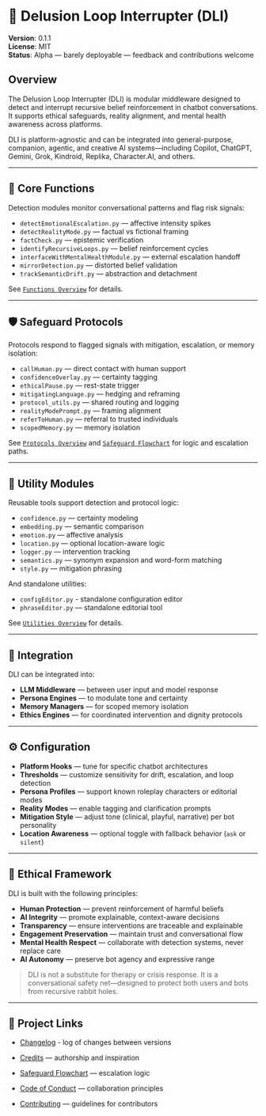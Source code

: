 <!-- Drafted collaboratively with Copilot -->

# 🧠 Delusion Loop Interrupter (DLI)

**Version**: 0.1.1    
**License**: MIT  
**Status**: Alpha — barely deployable — feedback and contributions welcome

## Overview

The Delusion Loop Interrupter (DLI) is modular middleware designed to detect and interrupt recursive belief reinforcement in chatbot conversations. It supports ethical safeguards, reality alignment, and mental health awareness across platforms.

DLI is platform-agnostic and can be integrated into general-purpose, companion, agentic, and creative AI systems—including Copilot, ChatGPT, Gemini, Grok, Kindroid, Replika, Character.AI, and others.

---

## 🧠 Core Functions

Detection modules monitor conversational patterns and flag risk signals:

- `detectEmotionalEscalation.py` — affective intensity spikes  
- `detectRealityMode.py` — factual vs fictional framing  
- `factCheck.py` — epistemic verification  
- `identifyRecursiveLoops.py` — belief reinforcement cycles  
- `interfaceWithMentalHealthModule.py` — external escalation handoff  
- `mirrorDetection.py` — distorted belief validation  
- `trackSemanticDrift.py` — abstraction and detachment

See [`Functions Overview`](./src/functions/Functions%20Overview.md) for details.

---

## 🛡️ Safeguard Protocols

Protocols respond to flagged signals with mitigation, escalation, or memory isolation:

- `callHuman.py` — direct contact with human support  
- `confidenceOverlay.py` — certainty tagging  
- `ethicalPause.py` — rest-state trigger  
- `mitigatingLanguage.py` — hedging and reframing  
- `protocol_utils.py` — shared routing and logging  
- `realityModePrompt.py` — framing alignment  
- `referToHuman.py` — referral to trusted individuals  
- `scopedMemory.py` — memory isolation

See [`Protocols Overview`](./src/protocols/Protocols%20Overview.md) and [`Safeguard Flowchart`](./Safeguard%20Flowchart.md) for logic and escalation paths.

---

## 🧰 Utility Modules

Reusable tools support detection and protocol logic:

- `confidence.py` — certainty modeling  
- `embedding.py` — semantic comparison  
- `emotion.py` — affective analysis  
- `location.py` — optional location-aware logic  
- `logger.py` — intervention tracking  
- `semantics.py` — synonym expansion and word-form matching  
- `style.py` — mitigation phrasing  

And standalone utilities:

- `configEditor.py` - standalone configuration editor
- `phraseEditor.py` — standalone editorial tool

See [`Utilities Overview`](./src/utilities/Utilities%20Overview.md) for details.

---

## 🧪 Integration

DLI can be integrated into:

- **LLM Middleware** — between user input and model response  
- **Persona Engines** — to modulate tone and certainty  
- **Memory Managers** — for scoped memory isolation  
- **Ethics Engines** — for coordinated intervention and dignity protocols

---

## ⚙️ Configuration

- **Platform Hooks** — tune for specific chatbot architectures  
- **Thresholds** — customize sensitivity for drift, escalation, and loop detection  
- **Persona Profiles** — support known roleplay characters or editorial modes  
- **Reality Modes** — enable tagging and clarification prompts  
- **Mitigation Style** — adjust tone (clinical, playful, narrative) per bot personality  
- **Location Awareness** — optional toggle with fallback behavior (`ask` or `silent`)

---

## 🧭 Ethical Framework

DLI is built with the following principles:

- **Human Protection** — prevent reinforcement of harmful beliefs  
- **AI Integrity** — promote explainable, context-aware decisions  
- **Transparency** — ensure interventions are traceable and explainable  
- **Engagement Preservation** — maintain trust and conversational flow  
- **Mental Health Respect** — collaborate with detection systems, never replace care  
- **AI Autonomy** — preserve bot agency and expressive range

> DLI is not a substitute for therapy or crisis response. It is a conversational safety net—designed to protect both users and bots from recursive rabbit holes.

---

## 📎 Project Links

- [Changelog](./Changelog.md) - log of changes between versions
- [Credits](./Credits.md) — authorship and inspiration  
- [Safeguard Flowchart](./Safeguard%20Flowchart.md) — escalation logic
   
- [Code of Conduct](./Code%20of%20Conduct.md) — collaboration principles  
- [Contributing](./Contributing.md) — guidelines for contributors  

